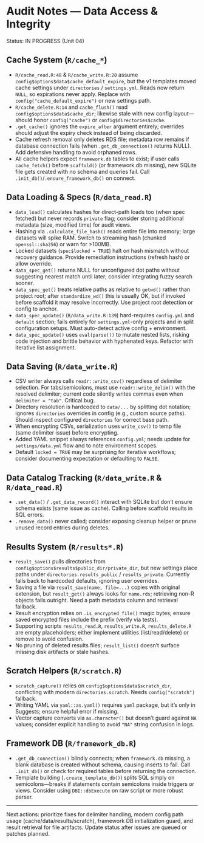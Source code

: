 # Audit Notes — Data Access & Integrity

Status: IN PROGRESS (Unit 04)

## Cache System (`R/cache_*`)
- `R/cache_read.R:48` & `R/cache_write.R:20` assume `config$options$data$cache_default_expire`, but the v1 templates moved cache settings under `directories` / `settings.yml`. Reads now return `NULL`, so expirations never apply. Replace with `config("cache_default_expire")` or new settings path.
- `R/cache_delete.R:14` and `cache_flush()` read `config$options$data$cache_dir`; likewise stale with new config layout—should honor `config("cache")` or `config$directories$cache`.
- `.get_cache()` ignores the `expire_after` argument entirely; overrides should adjust the expiry check instead of being discarded.
- Cache refresh removal only deletes RDS file; metadata row remains if database connection fails (when `.get_db_connection()` returns NULL). Add defensive handling to avoid orphaned rows.
- All cache helpers expect `framework.db` tables to exist; if user calls `cache_fetch()` before `scaffold()` (or framework.db missing), new SQLite file gets created with no schema and queries fail. Call `.init_db()`/`.ensure_framework_db()` on connect.

## Data Loading & Specs (`R/data_read.R`)
- `data_load()` calculates hashes for direct-path loads too (when spec fetched) but never records `private` flag; consider storing additional metadata (size, modified time) for audit views.
- Hashing via `.calculate_file_hash()` reads entire file into memory; large datasets will spike RAM. Switch to streaming hash (chunked `openssl::sha256`) or warn for >100MB.
- Locked datasets (`spec$locked = TRUE`) halt on hash mismatch without recovery guidance. Provide remediation instructions (refresh hash) or allow override.
- `data_spec_get()` returns NULL for unconfigured dot paths without suggesting nearest match until later; consider integrating fuzzy search sooner.
- `data_spec_get()` treats relative paths as relative to `getwd()` rather than project root; after `standardize_wd()` this is usually OK, but if invoked before scaffold it may resolve incorrectly. Use project root detection or config to anchor.
- `data_spec_update()` (`R/data_write.R:139`) hard-requires `config.yml` and `default` section; fails entirely for `settings.yml`-only projects and in split configuration setups. Must auto-detect active config + environment.
- `data_spec_update()` uses `eval(parse())` to mutate nested lists, risking code injection and brittle behavior with hyphenated keys. Refactor with iterative list assignment.

## Data Saving (`R/data_write.R`)
- CSV writer always calls `readr::write_csv()` regardless of delimiter selection. For tabs/semicolons, must use `readr::write_delim()` with the resolved delimiter; current code silently writes commas even when `delimiter = "tab"`. Critical bug.
- Directory resolution is hardcoded to `data/...` by splitting dot notation; ignores `directories` overrides in config (e.g., custom source paths). Should inspect configured `directories` for correct base path.
- When encrypting CSVs, serialization uses `write_csv()` to temp file (same delimiter issue) before encrypting.
- Added YAML snippet always references `config.yml`; needs update for `settings/data.yml` flow and to note environment scopes.
- Default `locked = TRUE` may be surprising for iterative workflows; consider documenting expectation or defaulting to `FALSE`.

## Data Catalog Tracking (`R/data_write.R` & `R/data_read.R`)
- `.set_data()` / `.get_data_record()` interact with SQLite but don’t ensure schema exists (same issue as cache). Calling before scaffold results in SQL errors.
- `.remove_data()` never called; consider exposing cleanup helper or prune unused record entries during deletes.

## Results System (`R/results*.R`)
- `result_save()` pulls directories from `config$options$results$public_dir/private_dir`, but new settings place paths under `directories.results_public` / `results_private`. Currently falls back to hardcoded defaults, ignoring user overrides.
- Saving a file via `result_save(name, file=...)` copies with original extension, but `result_get()` always looks for `name.rds`; retrieving non-R objects fails outright. Need a path metadata column and retrieval fallback.
- Result encryption relies on `.is_encrypted_file()` magic bytes; ensure saved encrypted files include the prefix (verify via tests).
- Supporting scripts `results_read.R`, `results_write.R`, `results_delete.R` are empty placeholders; either implement utilities (list/read/delete) or remove to avoid confusion.
- No pruning of deleted results files; `result_list()` doesn’t surface missing disk artifacts or stale hashes.

## Scratch Helpers (`R/scratch.R`)
- `scratch_capture()` relies on `config$options$data$scratch_dir`, conflicting with modern `directories.scratch`. Needs `config("scratch")` fallback.
- Writing YAML via `yaml::as.yaml()` requires `yaml` package, but it’s only in Suggests; ensure helpful error if missing.
- Vector capture converts via `as.character()` but doesn’t guard against `NA` values; consider explicit handling to avoid `"NA"` string confusion in logs.

## Framework DB (`R/framework_db.R`)
- `.get_db_connection()` blindly connects; when `framework.db` missing, a blank database is created without schema, causing inserts to fail. Call `.init_db()` or check for required tables before returning the connection.
- Template building (`.create_template_db()`) splits SQL simply on semicolons—breaks if statements contain semicolons inside triggers or views. Consider using `DBI::dbExecute` on raw script or more robust parser.

---

Next actions: prioritize fixes for delimiter handling, modern config path usage (cache/data/results/scratch), framework DB initialization guard, and result retrieval for file artifacts. Update status after issues are queued or patches planned.
